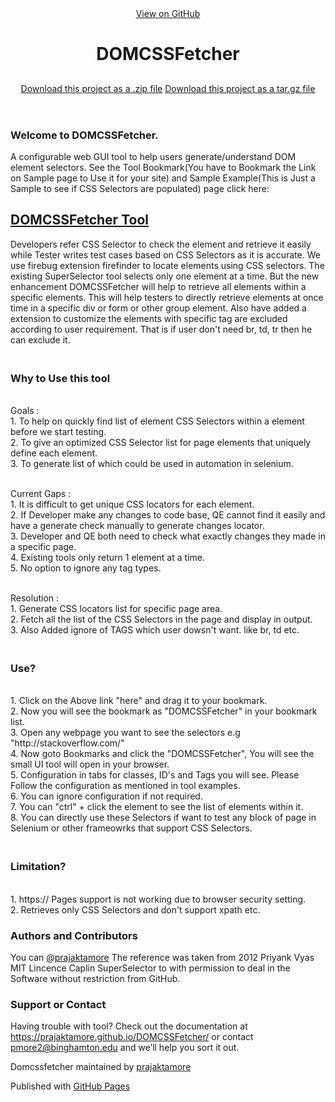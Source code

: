 
<html>
<head>
<meta charset='utf-8'>
<meta http-equiv="X-UA-Compatible" content="chrome=1">
<meta name="description" content="DOMCSSFetcher : ">
<link rel="stylesheet" type="text/css" media="screen" href="stylesheets/stylesheet.css">
<title>DOMCSSFetcher</title>
</head>
<body>
<!-- HEADER -->
<div id="header_wrap" class="outer">
<header class="inner">
<a id="forkme_banner" href="https://github.com/prajaktamore/DOMCSSFetcher">View on GitHub</a>
<h1 id="project_title">DOMCSSFetcher</h1>
<h2 id="project_tagline"></h2>
<section id="downloads">
<a class="zip_download_link" href="https://github.com/prajaktamore/DOMCSSFetcher/zipball/master">Download this project as a .zip file</a>
<a class="tar_download_link" href="https://github.com/prajaktamore/DOMCSSFetcher/tarball/master">Download this project as a tar.gz file</a>
</section>
</header>
</div>
<!-- MAIN CONTENT -->
<div id="main_content_wrap" class="outer">
<section id="main_content" class="inner">
<h3>
<a name="welcome-to-github-pages" class="anchor" href="#welcome-to-github-pages"><span class="octicon octicon-link"></span></a>Welcome to DOMCSSFetcher.</h3>
<p>A configurable web GUI tool to help users generate/understand DOM element selectors. See the Tool Bookmark(You have to Bookmark the Link on Sample page to Use it for your site) and Sample Example(This is Just a Sample to see if CSS Selectors are populated) page click here: <h2><a href="http://prajaktamore.github.io/DOMCSSFetcher/DOMCSSFetcher/">DOMCSSFetcher Tool</a></h2></p>
<p>Developers refer CSS Selector to check the element and retrieve it easily while Tester writes test cases based on CSS Selectors as it is accurate. We use firebug extension firefinder to locate elements using CSS selectors. The existing SuperSelector tool selects only one element at a time. But the new enhancement DOMCSSFetcher will help to retrieve all elements within a specific elements. This will help testers to directly retrieve elements at once time in a specific div or form or other group element. Also have added a extension to customize the elements with specific tag are excluded according to user requirement. That is if user don't need br, td, tr then he can exclude it.</p>
<h3><br>
<a name="designer-templates" class="anchor" href="#designer-templates"><span class="octicon octicon-link"></span></a>Why to Use this tool</h3>
<p>
<br>Goals : <br>
	1. To help on quickly find list of element CSS Selectors within a element before we start testing.<br>
	2. To give an optimized CSS Selector list for page elements that uniquely define each element.<br>
	3. To generate list of which could be used in automation in selenium.<br>
</p>
<p>
<br>Current Gaps : <br>
	1. It is difficult to get unique CSS locators for each element.<br>
	2. If Developer make any changes to code base, QE cannot find it easily and have a generate check manually to generate changes locator.<br>
	3. Developer and QE both need to check what exactly changes they made in a specific page.<br>
	4. Existing tools only return 1 element at a time.<br>
	5. No option to ignore any tag types. <br>
</p>
<p>
<br>Resolution : <br>
	1. Generate CSS locators list for specific page area.<br>
	2. Fetch all the list of the CSS Selectors in the page and display in output.<br>
	3. Also Added ignore of TAGS which user dowsn't want. like br, td etc.<br>
</p>
<h3><br>
<a name="rather-drive-stick" class="anchor" href="#rather-drive-stick"><span class="octicon octicon-link"></span></a>Use?</h3>
<p><br>
	1.	Click on the Above link "here" and drag it to your bookmark.<br>
	2.	Now you will see the bookmark as "DOMCSSFetcher" in your bookmark list.<br>
	3.	Open any webpage you want to see the selectors e.g "http://stackoverflow.com/"<br>
	4.	Now goto Bookmarks and click the "DOMCSSFetcher", You will see the small UI tool will open in your browser.<br>
	5. 	Configuration in tabs for classes, ID's and Tags you will see. Please Follow the configuration as mentioned in tool examples. <br>
	6. 	You can ignore configuration if not required.<br>
	7.	You can "ctrl" + click the element to see the list of elements within it.<br>
	8.  You can directly use these Selectors if want to test any block of page in Selenium or other frameowrks that support CSS Selectors.<br>
</p>
</p>
</p>
</p>
<h3><br>
<a name="Limitation" class="anchor" href="#Limitation"><span class="octicon octicon-link"></span></a>Limitation?</h3>
<p><br>
	1.	https:// Pages support is not working due to browser security setting.<br>
	2.	Retrieves only CSS Selectors and don't support xpath etc.<br>
</p>
<h3>
<a name="authors-and-contributors" class="anchor" href="#authors-and-contributors"><span class="octicon octicon-link"></span></a>Authors and Contributors</h3>
<p>You can <a href="https://github.com/prajaktamore?tab=repositories" class="user-mention">@prajaktamore</a> The reference was taken from 2012 Priyank Vyas MIT Lincence Caplin SuperSelector to with permission to deal
in the Software without restriction from GitHub.</p>
<h3>
<a name="support-or-contact" class="anchor" href="#support-or-contact"><span class="octicon octicon-link"></span></a>Support or Contact</h3>
<p>Having trouble with tool? Check out the documentation at <a href="https://prajaktamore.github.io/DOMCSSFetcher/">https://prajaktamore.github.io/DOMCSSFetcher/</a> or contact <a href="mailto:pmore2@binghamton.edu">pmore2@binghamton.edu</a> and we’ll help you sort it out.</p>
</section>
</div>
<!-- FOOTER -->
<div id="footer_wrap" class="outer">
<footer class="inner">
<p class="copyright">Domcssfetcher maintained by <a href="https://github.com/prajaktamore?tab=repositories">prajaktamore</a></p>
<p>Published with <a href="http://pages.github.com">GitHub Pages</a></p>
</footer>
</div>
</body>
</html>
